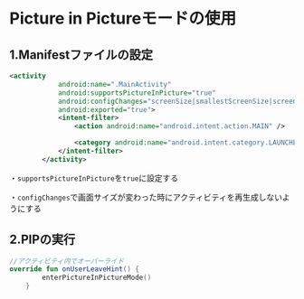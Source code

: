 # Picture in Pictureモードの使用

## 1.Manifestファイルの設定

```xml
<activity
            android:name=".MainActivity"
            android:supportsPictureInPicture="true"
            android:configChanges="screenSize|smallestScreenSize|screenLayout|orientation"
            android:exported="true">
            <intent-filter>
                <action android:name="android.intent.action.MAIN" />

                <category android:name="android.intent.category.LAUNCHER" />
            </intent-filter>
        </activity>
```

・`supportsPictureInPicture`を`true`に設定する

・`configChanges`で画面サイズが変わった時にアクティビティを再生成しないようにする

## 2.PIPの実行

```kotlin
//アクティビティ内でオーバーライド
override fun onUserLeaveHint() {
        enterPictureInPictureMode()
    }
```
